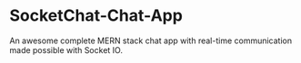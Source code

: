 # SocketChat-Chat-App
An awesome complete MERN stack chat app with real-time communication made possible with Socket IO.
